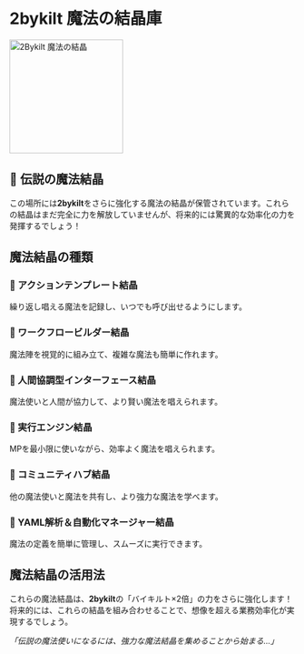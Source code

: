 # 2bykilt 魔法の結晶庫

<img src="../../assets/2bykilt-crystals.png" alt="2Bykilt 魔法の結晶" width="200"/>

## 💎 伝説の魔法結晶

この場所には**2bykilt**をさらに強化する魔法の結晶が保管されています。これらの結晶はまだ完全に力を解放していませんが、将来的には驚異的な効率化の力を発揮するでしょう！

## 魔法結晶の種類

### 🔷 アクションテンプレート結晶
繰り返し唱える魔法を記録し、いつでも呼び出せるようにします。

### 🔷 ワークフロービルダー結晶
魔法陣を視覚的に組み立て、複雑な魔法も簡単に作れます。

### 🔷 人間協調型インターフェース結晶
魔法使いと人間が協力して、より賢い魔法を唱えられます。

### 🔷 実行エンジン結晶
MPを最小限に使いながら、効率よく魔法を唱えられます。

### 🔷 コミュニティハブ結晶
他の魔法使いと魔法を共有し、より強力な魔法を学べます。

### 🔷 YAML解析＆自動化マネージャー結晶
魔法の定義を簡単に管理し、スムーズに実行できます。

## 魔法結晶の活用法

これらの魔法結晶は、**2bykilt**の「バイキルト×2倍」の力をさらに強化します！将来的には、これらの結晶を組み合わせることで、想像を超える業務効率化が実現するでしょう。

*「伝説の魔法使いになるには、強力な魔法結晶を集めることから始まる...」*